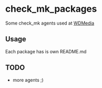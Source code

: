 # check_mk_packages

Some check_mk agents used at [WDMedia](https://www.wdmedia.net/)

## Usage

Each package has is own README.md

## TODO

* more agents ;)
